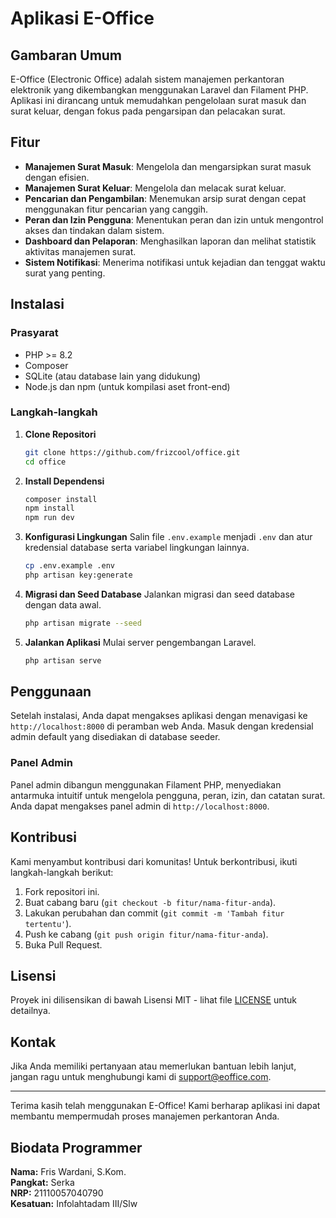 # Aplikasi E-Office

## Gambaran Umum

E-Office (Electronic Office) adalah sistem manajemen perkantoran elektronik yang dikembangkan menggunakan Laravel dan Filament PHP. Aplikasi ini dirancang untuk memudahkan pengelolaan surat masuk dan surat keluar, dengan fokus pada pengarsipan dan pelacakan surat.

## Fitur

- **Manajemen Surat Masuk**: Mengelola dan mengarsipkan surat masuk dengan efisien.
- **Manajemen Surat Keluar**: Mengelola dan melacak surat keluar.
- **Pencarian dan Pengambilan**: Menemukan arsip surat dengan cepat menggunakan fitur pencarian yang canggih.
- **Peran dan Izin Pengguna**: Menentukan peran dan izin untuk mengontrol akses dan tindakan dalam sistem.
- **Dashboard dan Pelaporan**: Menghasilkan laporan dan melihat statistik aktivitas manajemen surat.
- **Sistem Notifikasi**: Menerima notifikasi untuk kejadian dan tenggat waktu surat yang penting.

## Instalasi

### Prasyarat

- PHP >= 8.2
- Composer
- SQLite (atau database lain yang didukung)
- Node.js dan npm (untuk kompilasi aset front-end)

### Langkah-langkah

1. **Clone Repositori**
   ```bash
   git clone https://github.com/frizcool/office.git
   cd office
   ```

2. **Install Dependensi**
   ```bash
   composer install
   npm install
   npm run dev
   ```

3. **Konfigurasi Lingkungan**
   Salin file `.env.example` menjadi `.env` dan atur kredensial database serta variabel lingkungan lainnya.
   ```bash
   cp .env.example .env
   php artisan key:generate
   ```

4. **Migrasi dan Seed Database**
   Jalankan migrasi dan seed database dengan data awal.
   ```bash
   php artisan migrate --seed
   ```

5. **Jalankan Aplikasi**
   Mulai server pengembangan Laravel.
   ```bash
   php artisan serve
   ```

## Penggunaan

Setelah instalasi, Anda dapat mengakses aplikasi dengan menavigasi ke `http://localhost:8000` di peramban web Anda. Masuk dengan kredensial admin default yang disediakan di database seeder.

### Panel Admin

Panel admin dibangun menggunakan Filament PHP, menyediakan antarmuka intuitif untuk mengelola pengguna, peran, izin, dan catatan surat. Anda dapat mengakses panel admin di `http://localhost:8000`.

## Kontribusi

Kami menyambut kontribusi dari komunitas! Untuk berkontribusi, ikuti langkah-langkah berikut:

1. Fork repositori ini.
2. Buat cabang baru (`git checkout -b fitur/nama-fitur-anda`).
3. Lakukan perubahan dan commit (`git commit -m 'Tambah fitur tertentu'`).
4. Push ke cabang (`git push origin fitur/nama-fitur-anda`).
5. Buka Pull Request.

## Lisensi

Proyek ini dilisensikan di bawah Lisensi MIT - lihat file [LICENSE](LICENSE) untuk detailnya.

## Kontak

Jika Anda memiliki pertanyaan atau memerlukan bantuan lebih lanjut, jangan ragu untuk menghubungi kami di support@eoffice.com.

---

Terima kasih telah menggunakan E-Office! Kami berharap aplikasi ini dapat membantu mempermudah proses manajemen perkantoran Anda.

## Biodata Programmer

**Nama:** Fris Wardani, S.Kom.  
**Pangkat:** Serka  
**NRP:** 21110057040790  
**Kesatuan:** Infolahtadam III/Slw